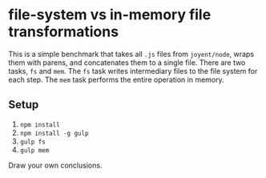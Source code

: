 # file-system vs in-memory file transformations

This is a simple benchmark that takes all `.js` files from `joyent/node`, wraps them with parens, and concatenates them to a single file.  There are two tasks, `fs` and `mem`.  The `fs` task writes intermediary files to the file system for each step.  The `mem` task performs the entire operation in memory.

## Setup
1. `npm install`
2. `npm install -g gulp`
2. `gulp fs`
3. `gulp mem`

Draw your own conclusions.
